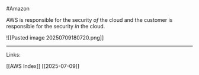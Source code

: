 #Amazon 

AWS is responsible for the security *of* the cloud and the customer is responsible for the security *in* the cloud. 

![[Pasted image 20250709180720.png]]


---
Links:

[[AWS Index]]
[[2025-07-09]]
